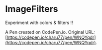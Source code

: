 # ImageFilters
Experiment with colors &amp; filters !!

A Pen created on CodePen.io. Original URL: [https://codepen.io/charu77/pen/WNQYqdr](https://codepen.io/charu77/pen/WNQYqdr).


